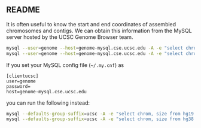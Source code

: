## README

It is often useful to know the start and end coordinates of assembled chromosomes and contigs. We can obtain this information from the MySQL server hosted by the UCSC Genome Browser team.

```bash
mysql --user=genome --host=genome-mysql.cse.ucsc.edu -A -e "select chrom, size from hg19.chromInfo" > hg19_info.tsv
mysql --user=genome --host=genome-mysql.cse.ucsc.edu -A -e "select chrom, size from hg38.chromInfo" > hg38_info.tsv
```

If you set your MySQL config file (`~/.my.cnf`) as

```
[clientucsc]
user=genome
password=
host=genome-mysql.cse.ucsc.edu
```

you can run the following instead:

```bash
mysql --defaults-group-suffix=ucsc -A -e "select chrom, size from hg19.chromInfo" > hg19_info.tsv
mysql --defaults-group-suffix=ucsc -A -e "select chrom, size from hg38.chromInfo" > hg38_info.tsv
```

